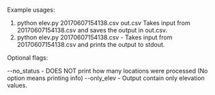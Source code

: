 Example usages:
1. python elev.py 20170607154138.csv out.csv
    Takes input from 20170607154138.csv and saves the output in out.csv.
2. python elev.py 20170607154138.csv -
    Takes input from 20170607154138.csv and prints the output to stdout.

Optional flags:

--no_status - DOES NOT print how many locations were processed (No option means printing info)
--only_elev - Output contain only elevation values.